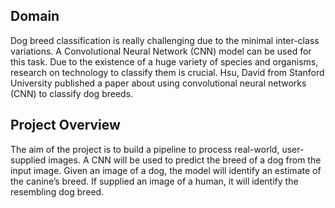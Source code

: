 [//]: # (Image References)

[image1]: ./images/sample_dog_output.png "Sample Output"
[image2]: ./images/vgg16_model.png "VGG-16 Model Layers"
[image3]: ./images/vgg16_model_draw.png "VGG16 Model Figure"

## Domain

Dog breed classification is really challenging due to the minimal inter-class variations.
A Convolutional Neural Network (CNN) model can be used for this task.
Due to the existence of a huge variety of species and organisms, research on
technology to classify them is crucial. Hsu, David from Stanford University published
a paper about using convolutional neural networks (CNN) to classify dog breeds.

## Project Overview

The aim of the project is to build a pipeline to process real-world, user-supplied
images. A CNN will be used to predict the breed of a dog from the input image. Given
an image of a dog, the model will identify an estimate of the canine’s breed. If
supplied an image of a human, it will identify the resembling dog breed.
